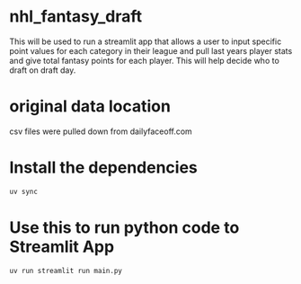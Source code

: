 # nhl_fantasy_draft
This will be used to run a streamlit app that allows a user to input specific point values for each category in their league and pull last years player stats and give total fantasy points for each player.  This will help decide who to draft on draft day.

# original data location
csv files were pulled down from dailyfaceoff.com

# Install the dependencies
```bash
uv sync
```


# Use this to run python code to Streamlit App
```bash
uv run streamlit run main.py
```